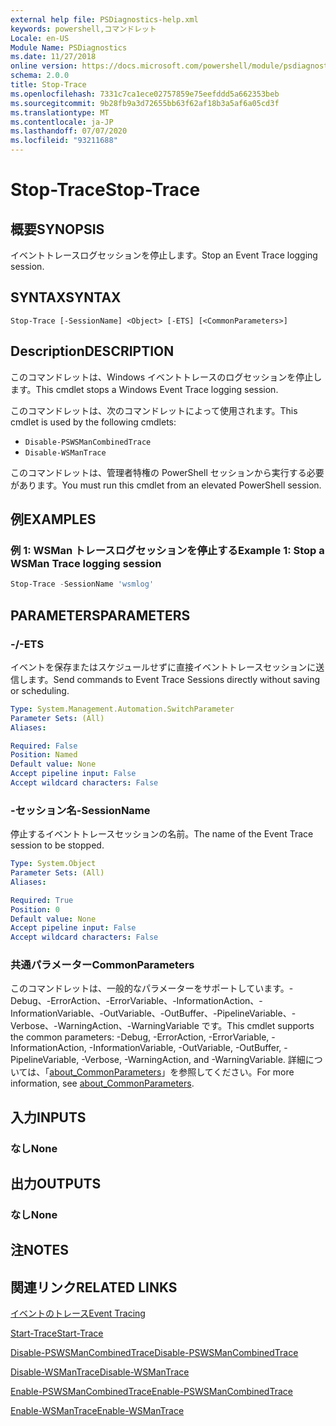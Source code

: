 ```yaml
---
external help file: PSDiagnostics-help.xml
keywords: powershell,コマンドレット
Locale: en-US
Module Name: PSDiagnostics
ms.date: 11/27/2018
online version: https://docs.microsoft.com/powershell/module/psdiagnostics/stop-trace?view=powershell-7.1&WT.mc_id=ps-gethelp
schema: 2.0.0
title: Stop-Trace
ms.openlocfilehash: 7331c7ca1ece02757859e75eefddd5a662353beb
ms.sourcegitcommit: 9b28fb9a3d72655bb63f62af18b3a5af6a05cd3f
ms.translationtype: MT
ms.contentlocale: ja-JP
ms.lasthandoff: 07/07/2020
ms.locfileid: "93211688"
---
```

# <span data-ttu-id="2cfe4-103">Stop-Trace</span><span class="sxs-lookup"><span data-stu-id="2cfe4-103">Stop-Trace</span></span>

## <span data-ttu-id="2cfe4-104">概要</span><span class="sxs-lookup"><span data-stu-id="2cfe4-104">SYNOPSIS</span></span>
<span data-ttu-id="2cfe4-105">イベントトレースログセッションを停止します。</span><span class="sxs-lookup"><span data-stu-id="2cfe4-105">Stop an Event Trace logging session.</span></span>

## <span data-ttu-id="2cfe4-106">SYNTAX</span><span class="sxs-lookup"><span data-stu-id="2cfe4-106">SYNTAX</span></span>

```
Stop-Trace [-SessionName] <Object> [-ETS] [<CommonParameters>]
```

## <span data-ttu-id="2cfe4-107">Description</span><span class="sxs-lookup"><span data-stu-id="2cfe4-107">DESCRIPTION</span></span>

<span data-ttu-id="2cfe4-108">このコマンドレットは、Windows イベントトレースのログセッションを停止します。</span><span class="sxs-lookup"><span data-stu-id="2cfe4-108">This cmdlet stops a Windows Event Trace logging session.</span></span>

<span data-ttu-id="2cfe4-109">このコマンドレットは、次のコマンドレットによって使用されます。</span><span class="sxs-lookup"><span data-stu-id="2cfe4-109">This cmdlet is used by the following cmdlets:</span></span>

- `Disable-PSWSManCombinedTrace`
- `Disable-WSManTrace`

<span data-ttu-id="2cfe4-110">このコマンドレットは、管理者特権の PowerShell セッションから実行する必要があります。</span><span class="sxs-lookup"><span data-stu-id="2cfe4-110">You must run this cmdlet from an elevated PowerShell session.</span></span>

## <span data-ttu-id="2cfe4-111">例</span><span class="sxs-lookup"><span data-stu-id="2cfe4-111">EXAMPLES</span></span>

### <span data-ttu-id="2cfe4-112">例 1: WSMan トレースログセッションを停止する</span><span class="sxs-lookup"><span data-stu-id="2cfe4-112">Example 1: Stop a WSMan Trace logging session</span></span>

```powershell
Stop-Trace -SessionName 'wsmlog'
```

## <span data-ttu-id="2cfe4-113">PARAMETERS</span><span class="sxs-lookup"><span data-stu-id="2cfe4-113">PARAMETERS</span></span>

### <span data-ttu-id="2cfe4-114">-/</span><span class="sxs-lookup"><span data-stu-id="2cfe4-114">-ETS</span></span>
<span data-ttu-id="2cfe4-115">イベントを保存またはスケジュールせずに直接イベントトレースセッションに送信します。</span><span class="sxs-lookup"><span data-stu-id="2cfe4-115">Send commands to Event Trace Sessions directly without saving or scheduling.</span></span>

```yaml
Type: System.Management.Automation.SwitchParameter
Parameter Sets: (All)
Aliases:

Required: False
Position: Named
Default value: None
Accept pipeline input: False
Accept wildcard characters: False
```

### <span data-ttu-id="2cfe4-116">-セッション名</span><span class="sxs-lookup"><span data-stu-id="2cfe4-116">-SessionName</span></span>
<span data-ttu-id="2cfe4-117">停止するイベントトレースセッションの名前。</span><span class="sxs-lookup"><span data-stu-id="2cfe4-117">The name of the Event Trace session to be stopped.</span></span>

```yaml
Type: System.Object
Parameter Sets: (All)
Aliases:

Required: True
Position: 0
Default value: None
Accept pipeline input: False
Accept wildcard characters: False
```

### <span data-ttu-id="2cfe4-118">共通パラメーター</span><span class="sxs-lookup"><span data-stu-id="2cfe4-118">CommonParameters</span></span>
<span data-ttu-id="2cfe4-119">このコマンドレットは、一般的なパラメーターをサポートしています。-Debug、-ErrorAction、-ErrorVariable、-InformationAction、-InformationVariable、-OutVariable、-OutBuffer、-PipelineVariable、-Verbose、-WarningAction、-WarningVariable です。</span><span class="sxs-lookup"><span data-stu-id="2cfe4-119">This cmdlet supports the common parameters: -Debug, -ErrorAction, -ErrorVariable, -InformationAction, -InformationVariable, -OutVariable, -OutBuffer, -PipelineVariable, -Verbose, -WarningAction, and -WarningVariable.</span></span> <span data-ttu-id="2cfe4-120">詳細については、「[about_CommonParameters](https://go.microsoft.com/fwlink/?LinkID=113216)」を参照してください。</span><span class="sxs-lookup"><span data-stu-id="2cfe4-120">For more information, see [about_CommonParameters](https://go.microsoft.com/fwlink/?LinkID=113216).</span></span>

## <span data-ttu-id="2cfe4-121">入力</span><span class="sxs-lookup"><span data-stu-id="2cfe4-121">INPUTS</span></span>

### <span data-ttu-id="2cfe4-122">なし</span><span class="sxs-lookup"><span data-stu-id="2cfe4-122">None</span></span>

## <span data-ttu-id="2cfe4-123">出力</span><span class="sxs-lookup"><span data-stu-id="2cfe4-123">OUTPUTS</span></span>

### <span data-ttu-id="2cfe4-124">なし</span><span class="sxs-lookup"><span data-stu-id="2cfe4-124">None</span></span>

## <span data-ttu-id="2cfe4-125">注</span><span class="sxs-lookup"><span data-stu-id="2cfe4-125">NOTES</span></span>

## <span data-ttu-id="2cfe4-126">関連リンク</span><span class="sxs-lookup"><span data-stu-id="2cfe4-126">RELATED LINKS</span></span>

[<span data-ttu-id="2cfe4-127">イベントのトレース</span><span class="sxs-lookup"><span data-stu-id="2cfe4-127">Event Tracing</span></span>](/windows/desktop/ETW/event-tracing-portal)

[<span data-ttu-id="2cfe4-128">Start-Trace</span><span class="sxs-lookup"><span data-stu-id="2cfe4-128">Start-Trace</span></span>](start-trace.md)

[<span data-ttu-id="2cfe4-129">Disable-PSWSManCombinedTrace</span><span class="sxs-lookup"><span data-stu-id="2cfe4-129">Disable-PSWSManCombinedTrace</span></span>](Disable-PSWSManCombinedTrace.md)

[<span data-ttu-id="2cfe4-130">Disable-WSManTrace</span><span class="sxs-lookup"><span data-stu-id="2cfe4-130">Disable-WSManTrace</span></span>](Disable-WSManTrace.md)

[<span data-ttu-id="2cfe4-131">Enable-PSWSManCombinedTrace</span><span class="sxs-lookup"><span data-stu-id="2cfe4-131">Enable-PSWSManCombinedTrace</span></span>](Enable-PSWSManCombinedTrace.md)

[<span data-ttu-id="2cfe4-132">Enable-WSManTrace</span><span class="sxs-lookup"><span data-stu-id="2cfe4-132">Enable-WSManTrace</span></span>](Enable-WSManTrace.md)

